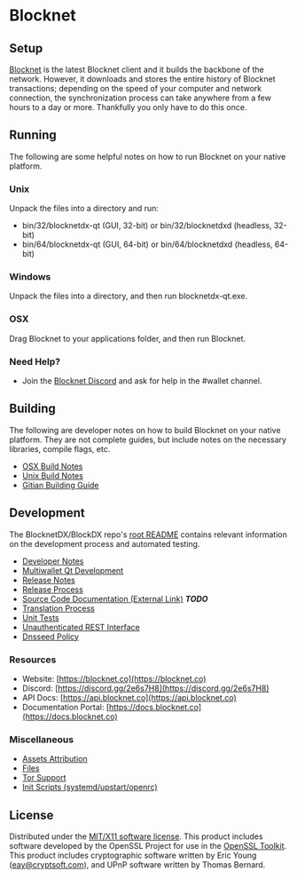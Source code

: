 Blocknet
=====================

Setup
---------------------
[Blocknet](https://github.com/BlocknetDX/blocknet/releases/tag/v3.13.0) is the latest Blocknet client and it builds the backbone of the network. However, it downloads and stores the entire history of Blocknet transactions; depending on the speed of your computer and network connection, the synchronization process can take anywhere from a few hours to a day or more. Thankfully you only have to do this once.

Running
---------------------
The following are some helpful notes on how to run Blocknet on your native platform.

### Unix

Unpack the files into a directory and run:

- bin/32/blocknetdx-qt (GUI, 32-bit) or bin/32/blocknetdxd (headless, 32-bit)
- bin/64/blocknetdx-qt (GUI, 64-bit) or bin/64/blocknetdxd (headless, 64-bit)

### Windows

Unpack the files into a directory, and then run blocknetdx-qt.exe.

### OSX

Drag Blocknet to your applications folder, and then run Blocknet.

### Need Help?

* Join the [Blocknet Discord](https://discord.gg/2e6s7H8) and ask for help in the #wallet channel.

Building
---------------------
The following are developer notes on how to build Blocknet on your native platform. They are not complete guides, but include notes on the necessary libraries, compile flags, etc.

- [OSX Build Notes](build-osx.md)
- [Unix Build Notes](build-unix.md)
- [Gitian Building Guide](gitian-building.md)

Development
---------------------
The BlocknetDX/BlockDX repo's [root README](https://github.com/BlocknetDX/blocknet/blob/master/README.md) contains relevant information on the development process and automated testing.

- [Developer Notes](developer-notes.md)
- [Multiwallet Qt Development](multiwallet-qt.md)
- [Release Notes](release-notes.md)
- [Release Process](release-process.md)
- [Source Code Documentation (External Link)](https://dev.visucore.com/bitcoin/doxygen/) ***TODO***
- [Translation Process](translation_process.md)
- [Unit Tests](unit-tests.md)
- [Unauthenticated REST Interface](REST-interface.md)
- [Dnsseed Policy](dnsseed-policy.md)

### Resources

* Website: [https://blocknet.co](https://blocknet.co)
* Discord: [https://discord.gg/2e6s7H8](https://discord.gg/2e6s7H8)
* API Docs: [https://api.blocknet.co](https://api.blocknet.co)
* Documentation Portal: [https://docs.blocknet.co](https://docs.blocknet.co)

### Miscellaneous
- [Assets Attribution](assets-attribution.md)
- [Files](files.md)
- [Tor Support](tor.md)
- [Init Scripts (systemd/upstart/openrc)](init.md)

License
---------------------
Distributed under the [MIT/X11 software license](http://www.opensource.org/licenses/mit-license.php).
This product includes software developed by the OpenSSL Project for use in the [OpenSSL Toolkit](https://www.openssl.org/). This product includes
cryptographic software written by Eric Young ([eay@cryptsoft.com](mailto:eay@cryptsoft.com)), and UPnP software written by Thomas Bernard.
